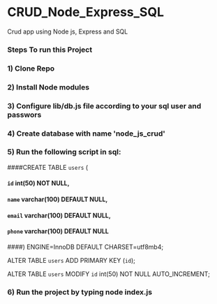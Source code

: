 # CRUD_Node_Express_SQL
Crud app using Node js, Express and SQL


### Steps To run this Project 
### 1) Clone Repo
### 2) Install Node modules
### 3) Configure lib/db.js file according to your sql user and passwors
### 4) Create database with name 'node_js_crud'
### 5) Run the following script in sql: 

####CREATE TABLE `users` (
####  `id` int(50) NOT NULL,
####  `name` varchar(100) DEFAULT NULL,
####  `email` varchar(100) DEFAULT NULL,
####  `phone` varchar(100) DEFAULT NULL
####) ENGINE=InnoDB DEFAULT CHARSET=utf8mb4;


ALTER TABLE `users`
  ADD PRIMARY KEY (`id`);

ALTER TABLE `users`
  MODIFY `id` int(50) NOT NULL AUTO_INCREMENT;
  
### 6) Run the project by typing node index.js 
